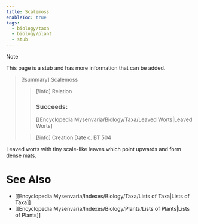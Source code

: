 ```yaml
---
title: Scalemoss
enableToc: true
tags:
  - biology/taxa
  - biology/plant
  - stub
---
```


> [!note]
> This page is a stub and has more information that can be added.

> [!summary] Scalemoss
> > [!info] Relation
> > ### Succeeds:
> > [[Encyclopedia Mysenvaria/Biology/Taxa/Leaved Worts|Leaved Worts]
>
> > [!info] Creation Date
> > c. BT 504

Leaved worts with tiny scale-like leaves which point upwards and form dense mats.

# See Also
- [[Encyclopedia Mysenvaria/Indexes/Biology/Taxa/Lists of Taxa|Lists of Taxa]]
- [[Encyclopedia Mysenvaria/Indexes/Biology/Plants/Lists of Plants|Lists of Plants]]
